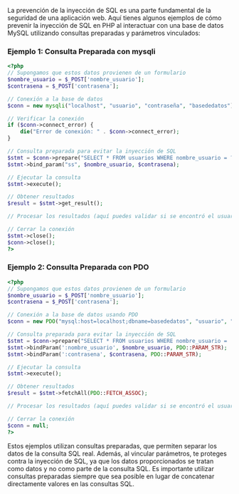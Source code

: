 La prevención de la inyección de SQL es una parte fundamental de la seguridad de una aplicación web. Aquí tienes algunos ejemplos de cómo prevenir la inyección de SQL en PHP al interactuar con una base de datos MySQL utilizando consultas preparadas y parámetros vinculados:

### Ejemplo 1: Consulta Preparada con mysqli

```php
<?php
// Supongamos que estos datos provienen de un formulario
$nombre_usuario = $_POST['nombre_usuario'];
$contrasena = $_POST['contrasena'];

// Conexión a la base de datos
$conn = new mysqli("localhost", "usuario", "contraseña", "basededatos");

// Verificar la conexión
if ($conn->connect_error) {
    die("Error de conexión: " . $conn->connect_error);
}

// Consulta preparada para evitar la inyección de SQL
$stmt = $conn->prepare("SELECT * FROM usuarios WHERE nombre_usuario = ? AND contrasena = ?");
$stmt->bind_param("ss", $nombre_usuario, $contrasena);

// Ejecutar la consulta
$stmt->execute();

// Obtener resultados
$result = $stmt->get_result();

// Procesar los resultados (aquí puedes validar si se encontró el usuario, etc.)

// Cerrar la conexión
$stmt->close();
$conn->close();
?>
```

### Ejemplo 2: Consulta Preparada con PDO

```php
<?php
// Supongamos que estos datos provienen de un formulario
$nombre_usuario = $_POST['nombre_usuario'];
$contrasena = $_POST['contrasena'];

// Conexión a la base de datos usando PDO
$conn = new PDO("mysql:host=localhost;dbname=basededatos", "usuario", "contraseña");

// Consulta preparada para evitar la inyección de SQL
$stmt = $conn->prepare("SELECT * FROM usuarios WHERE nombre_usuario = :nombre_usuario AND contrasena = :contrasena");
$stmt->bindParam(':nombre_usuario', $nombre_usuario, PDO::PARAM_STR);
$stmt->bindParam(':contrasena', $contrasena, PDO::PARAM_STR);

// Ejecutar la consulta
$stmt->execute();

// Obtener resultados
$result = $stmt->fetchAll(PDO::FETCH_ASSOC);

// Procesar los resultados (aquí puedes validar si se encontró el usuario, etc.)

// Cerrar la conexión
$conn = null;
?>
```

Estos ejemplos utilizan consultas preparadas, que permiten separar los datos de la consulta SQL real. Además, al vincular parámetros, te proteges contra la inyección de SQL, ya que los datos proporcionados se tratan como datos y no como parte de la consulta SQL. Es importante utilizar consultas preparadas siempre que sea posible en lugar de concatenar directamente valores en las consultas SQL.